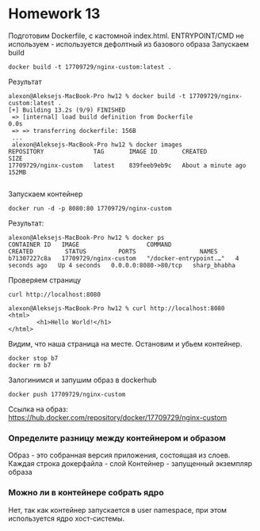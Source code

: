# **Homework 13**
Подготовим Dockerfile, c кастомной index.html.
ENTRYPOINT/CMD не используем - используется дефолтный из базового образа
Запускаем build
```shell
docker build -t 17709729/nginx-custom:latest .
```
Результат
```
alexon@Aleksejs-MacBook-Pro hw12 % docker build -t 17709729/nginx-custom:latest .
[+] Building 13.2s (9/9) FINISHED                                                                                                                                           
 => [internal] load build definition from Dockerfile                                                                                                                   0.0s
 => => transferring dockerfile: 156B    
 ...
 alexon@Aleksejs-MacBook-Pro hw12 % docker images
REPOSITORY              TAG       IMAGE ID       CREATED              SIZE
17709729/nginx-custom   latest    839feeb9eb9c   About a minute ago   152MB
           
```
Запускаем контейнер
```shell
docker run -d -p 8080:80 17709729/nginx-custom
```
Результат:
```shell
alexon@Aleksejs-MacBook-Pro hw12 % docker ps
CONTAINER ID   IMAGE                   COMMAND                  CREATED         STATUS         PORTS                  NAMES
b71307227c8a   17709729/nginx-custom   "/docker-entrypoint.…"   4 seconds ago   Up 4 seconds   0.0.0.0:8080->80/tcp   sharp_bhabha
```
Проверяем страницу
```shell
curl http://localhost:8080
```
```shell
alexon@Aleksejs-MacBook-Pro hw12 % curl http://localhost:8080
<html>
        <h1>Hello World!</h1>
</html>           
```
Видим, что наша страница на месте.
Остановим и убьем контейнер.
```shell
docker stop b7
docker rm b7 
```
Залогинимся и запушим образ в dockerhub
```shell
docker push 17709729/nginx-custom
```
Ссылка на образ: https://hub.docker.com/repository/docker/17709729/nginx-custom

### Определите разницу между контейнером и образом
Образ - это собранная версия приложения, состоящая из слоев. Каждая строка докерфайла - слой
Контейнер - запущенный экземпляр образа

### Можно ли в контейнере собрать ядро
Нет, так как контейнер запускается в user namespace, при этом используется ядро хост-системы.

